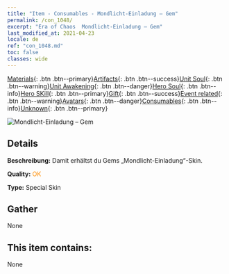 ```yaml
---
title: "Item - Consumables - Mondlicht-Einladung – Gem"
permalink: /con_1048/
excerpt: "Era of Chaos  Mondlicht-Einladung – Gem"
last_modified_at: 2021-04-23
locale: de
ref: "con_1048.md"
toc: false
classes: wide
---
```

 [Materials](/ItemsDE/){: .btn .btn--primary}[Artifacts](/ItemsDE/Artifacts/){: .btn .btn--success}[Unit Soul](/ItemsDE/UnitSoul/){: .btn .btn--warning}[Unit Awakening](/ItemsDE/UnitAwakening/){: .btn .btn--danger}[Hero Soul](/ItemsDE/HeroSoul/){: .btn .btn--info}[Hero SKill](/ItemsDE/HeroSkill/){: .btn .btn--primary}[Gift](/ItemsDE/Gift/){: .btn .btn--success}[Event related](/ItemsDE/Events/){: .btn .btn--warning}[Avatars](/ItemsDE/Avatars/){: .btn .btn--danger}[Consumables](/ItemsDE/Consumables/){: .btn .btn--info}[Unknown](/ItemsDE/Unknown/){: .btn .btn--primary}

 ![Mondlicht-Einladung – Gem](/images/h/h_Gem7.jpg)

## Details
 **Beschreibung:** Damit erhältst du Gems „Mondlicht-Einladung“-Skin.

 **Quality:** <span style="color: #FF8C00">OK</span>

 **Type:** Special Skin

## Gather

  None

## This item contains:

  None

